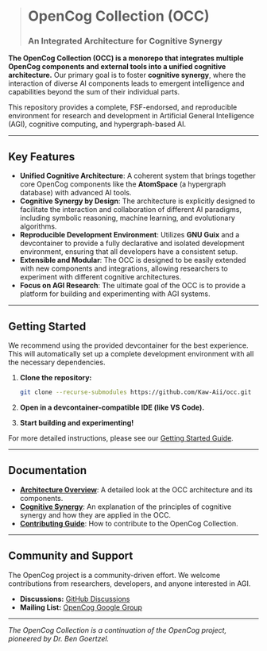 > # OpenCog Collection (OCC)
> ### An Integrated Architecture for Cognitive Synergy

**The OpenCog Collection (OCC) is a monorepo that integrates multiple OpenCog components and external tools into a unified cognitive architecture.** Our primary goal is to foster **cognitive synergy**, where the interaction of diverse AI components leads to emergent intelligence and capabilities beyond the sum of their individual parts.

This repository provides a complete, FSF-endorsed, and reproducible environment for research and development in Artificial General Intelligence (AGI), cognitive computing, and hypergraph-based AI.

---

## Key Features

- **Unified Cognitive Architecture**: A coherent system that brings together core OpenCog components like the **AtomSpace** (a hypergraph database) with advanced AI tools.
- **Cognitive Synergy by Design**: The architecture is explicitly designed to facilitate the interaction and collaboration of different AI paradigms, including symbolic reasoning, machine learning, and evolutionary algorithms.
- **Reproducible Development Environment**: Utilizes **GNU Guix** and a devcontainer to provide a fully declarative and isolated development environment, ensuring that all developers have a consistent setup.
- **Extensible and Modular**: The OCC is designed to be easily extended with new components and integrations, allowing researchers to experiment with different cognitive architectures.
- **Focus on AGI Research**: The ultimate goal of the OCC is to provide a platform for building and experimenting with AGI systems.

---

## Getting Started

We recommend using the provided devcontainer for the best experience. This will automatically set up a complete development environment with all the necessary dependencies.

1.  **Clone the repository:**

    ```bash
    git clone --recurse-submodules https://github.com/Kaw-Aii/occ.git
    ```

2.  **Open in a devcontainer-compatible IDE (like VS Code).**

3.  **Start building and experimenting!**

For more detailed instructions, please see our [Getting Started Guide](docs/getting-started.md).

---

## Documentation

- **[Architecture Overview](docs/architecture.md)**: A detailed look at the OCC architecture and its components.
- **[Cognitive Synergy](docs/cognitive-synergy.md)**: An explanation of the principles of cognitive synergy and how they are applied in the OCC.
- **[Contributing Guide](CONTRIBUTING.md)**: How to contribute to the OpenCog Collection.

---

## Community and Support

The OpenCog project is a community-driven effort. We welcome contributions from researchers, developers, and anyone interested in AGI.

- **Discussions:** [GitHub Discussions](https://github.com/opencog/occ/discussions)
- **Mailing List:** [OpenCog Google Group](https://groups.google.com/g/opencog)

---

*The OpenCog Collection is a continuation of the OpenCog project, pioneered by Dr. Ben Goertzel.*

